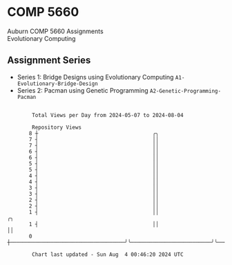 # COMP 5660
Auburn COMP 5660 Assignments  
Evolutionary Computing

## Assignment Series
- Series 1: Bridge Designs using Evolutionary Computing `A1-Evolutionary-Bridge-Design`
- Series 2: Pacman using Genetic Programming `A2-Genetic-Programming-Pacman`

```

        Total Views per Day from 2024-05-07 to 2024-08-04

        Repository Views
       8 ┼                                     ╭╮
       7 ┤                                     ││
       7 ┤                                     ││
       6 ┤                                     ││
       6 ┤                                     ││
       5 ┤                                     ││
       5 ┤                                     ││
       4 ┤                                     ││
       4 ┤                                     ││
       3 ┤                                     ││
       3 ┤                                     ││
       2 ┤                                     ││
       2 ┤                                     ││
       1 ┤                                     ││                          ╭╮
       1 ┤                                     ││                          ││
       0 ┼─────────────────────────────────────╯╰──────────────────────────╯╰──────────────────────

        Chart last updated - Sun Aug  4 00:46:20 2024 UTC
        
```
